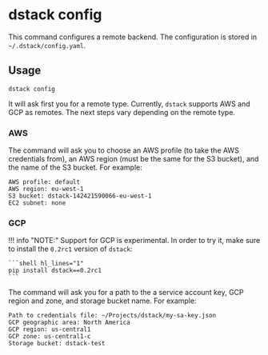# dstack config

This command configures a remote backend. The configuration is stored in `~/.dstack/config.yaml`.

## Usage

```shell
dstack config
```

It will ask first you for a remote type. Currently, `dstack` supports AWS and GCP as remotes.
The next steps vary depending on the remote type.

### AWS

The command will ask you to choose an AWS profile (to take the AWS credentials from), 
an AWS region (must be the same for the S3 bucket), and the name of the S3 bucket. For example:

```shell
AWS profile: default
AWS region: eu-west-1
S3 bucket: dstack-142421590066-eu-west-1
EC2 subnet: none
```

### GCP

!!! info "NOTE:"
    Support for GCP is experimental. In order to try it, make sure to install the `0.2rc1` version of `dstack`:

    ```shell hl_lines="1"
    pip install dstack==0.2rc1
    ```

The command will ask you for a path to the a service account key, GCP region and zone, and storage bucket name. For example:

```
Path to credentials file: ~/Projects/dstack/my-sa-key.json
GCP geographic area: North America
GCP region: us-central1
GCP zone: us-central1-c
Storage bucket: dstack-test
```
